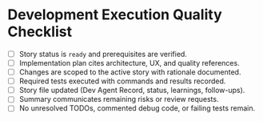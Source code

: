 # Development Execution Quality Checklist

- [ ] Story status is `ready` and prerequisites are verified.
- [ ] Implementation plan cites architecture, UX, and quality references.
- [ ] Changes are scoped to the active story with rationale documented.
- [ ] Required tests executed with commands and results recorded.
- [ ] Story file updated (Dev Agent Record, status, learnings, follow-ups).
- [ ] Summary communicates remaining risks or review requests.
- [ ] No unresolved TODOs, commented debug code, or failing tests remain.
